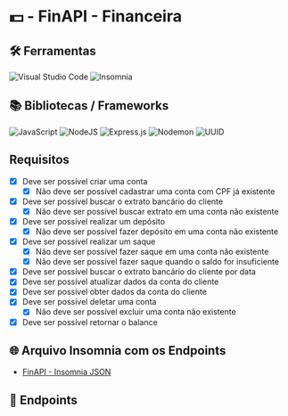 # 💵 - FinAPI - Financeira

## 🛠 Ferramentas 

![Visual Studio Code](https://img.shields.io/badge/Visual%20Studio%20Code-0078d7.svg?style=for-the-badge&logo=visual-studio-code&logoColor=white)
![Insomnia](https://img.shields.io/badge/Insomnia-black?style=for-the-badge&logo=insomnia&logoColor=5849BE)

## 📚 Bibliotecas / Frameworks
![JavaScript](https://img.shields.io/badge/javascript-%23323330.svg?style=for-the-badge&logo=javascript&logoColor=%23F7DF1E)
![NodeJS](https://img.shields.io/badge/node.js-6DA55F?style=for-the-badge&logo=node.js&logoColor=white)
![Express.js](https://img.shields.io/badge/express.js-%23404d59.svg?style=for-the-badge&logo=express&logoColor=%2361DAFB)
![Nodemon](https://img.shields.io/badge/NODEMON-%23323330.svg?style=for-the-badge&logo=nodemon&logoColor=%BBDEAD)
![UUID](https://img.shields.io/badge/-UUID-green?style=for-the-badge&logo=uuid)

## Requisitos
* [X] Deve ser possível criar uma conta
   * [X] Não deve ser possível cadastrar uma conta com CPF já existente
* [X] Deve ser possível buscar o extrato bancário do cliente
   * [X] Não deve ser possível buscar extrato em uma conta não existente
* [X] Deve ser possível realizar um depósito
   * [X] Não deve ser possível fazer depósito em uma conta não existente
* [X] Deve ser possível realizar um saque
   * [X] Não deve ser possível fazer saque em uma conta não existente
   * [X] Não deve ser possível fazer saque quando o saldo for insuficiente
* [X] Deve ser possível buscar o extrato bancário do cliente por data
* [X] Deve ser possível atualizar dados da conta do cliente
* [X] Deve ser possível obter dados da conta do cliente
* [X] Deve ser possível deletar uma conta
   * [X] Não deve ser possível excluir uma conta não existente
* [X] Deve ser possível retornar o balance

## 🌐 Arquivo Insomnia com os Endpoints
- [FinAPI - Insomnia JSON](https://github.com/brunoeduardoferreiradev/curso-ignite-nodejs/tree/main/capitulo01/primeiro-projeto-com-nodejs/finapi/insomnia-file)

## 📌 Endpoints

